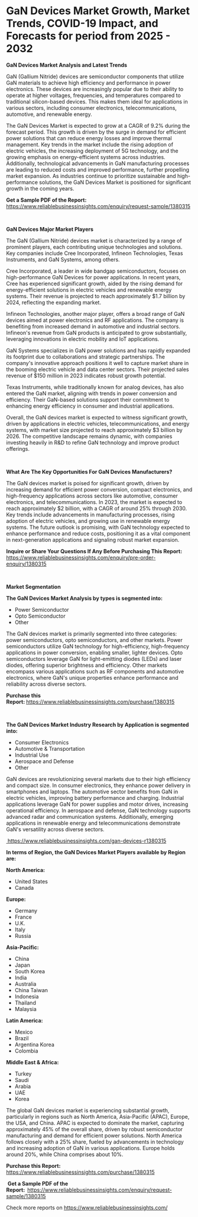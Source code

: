 <p><h1>GaN Devices Market Growth, Market Trends, COVID-19 Impact, and Forecasts for period from 2025 - 2032</h1></p><p><strong>GaN Devices Market Analysis and Latest Trends</strong></p>
<p><p>GaN (Gallium Nitride) devices are semiconductor components that utilize GaN materials to achieve high efficiency and performance in power electronics. These devices are increasingly popular due to their ability to operate at higher voltages, frequencies, and temperatures compared to traditional silicon-based devices. This makes them ideal for applications in various sectors, including consumer electronics, telecommunications, automotive, and renewable energy.</p><p>The GaN Devices Market is expected to grow at a CAGR of 9.2% during the forecast period. This growth is driven by the surge in demand for efficient power solutions that can reduce energy losses and improve thermal management. Key trends in the market include the rising adoption of electric vehicles, the increasing deployment of 5G technology, and the growing emphasis on energy-efficient systems across industries. Additionally, technological advancements in GaN manufacturing processes are leading to reduced costs and improved performance, further propelling market expansion. As industries continue to prioritize sustainable and high-performance solutions, the GaN Devices Market is positioned for significant growth in the coming years.</p></p>
<p><strong>Get a Sample PDF of the Report:&nbsp;</strong> <a href="https://www.reliablebusinessinsights.com/enquiry/request-sample/1380315?utm_campaign=3050&utm_medium=2&utm_source=Github&utm_content=ia&utm_term=06042025&utm_id=gan-devices">https://www.reliablebusinessinsights.com/enquiry/request-sample/1380315</a></p>
<p>&nbsp;</p>
<p><strong>GaN Devices Major Market Players</strong></p>
<p><p>The GaN (Gallium Nitride) devices market is characterized by a range of prominent players, each contributing unique technologies and solutions. Key companies include Cree Incorporated, Infineon Technologies, Texas Instruments, and GaN Systems, among others.</p><p>Cree Incorporated, a leader in wide bandgap semiconductors, focuses on high-performance GaN Devices for power applications. In recent years, Cree has experienced significant growth, aided by the rising demand for energy-efficient solutions in electric vehicles and renewable energy systems. Their revenue is projected to reach approximately $1.7 billion by 2024, reflecting the expanding market.</p><p>Infineon Technologies, another major player, offers a broad range of GaN devices aimed at power electronics and RF applications. The company is benefiting from increased demand in automotive and industrial sectors. Infineon's revenue from GaN products is anticipated to grow substantially, leveraging innovations in electric mobility and IoT applications.</p><p>GaN Systems specializes in GaN power solutions and has rapidly expanded its footprint due to collaborations and strategic partnerships. The company's innovative approach positions it well to capture market share in the booming electric vehicle and data center sectors. Their projected sales revenue of $150 million in 2023 indicates robust growth potential.</p><p>Texas Instruments, while traditionally known for analog devices, has also entered the GaN market, aligning with trends in power conversion and efficiency. Their GaN-based solutions support their commitment to enhancing energy efficiency in consumer and industrial applications.</p><p>Overall, the GaN devices market is expected to witness significant growth, driven by applications in electric vehicles, telecommunications, and energy systems, with market size projected to reach approximately $3 billion by 2026. The competitive landscape remains dynamic, with companies investing heavily in R&D to refine GaN technology and improve product offerings.</p></p>
<p>&nbsp;</p>
<p><strong>What Are The Key Opportunities For GaN Devices Manufacturers?</strong></p>
<p><p>The GaN devices market is poised for significant growth, driven by increasing demand for efficient power conversion, compact electronics, and high-frequency applications across sectors like automotive, consumer electronics, and telecommunications. In 2023, the market is expected to reach approximately $2 billion, with a CAGR of around 25% through 2030. Key trends include advancements in manufacturing processes, rising adoption of electric vehicles, and growing use in renewable energy systems. The future outlook is promising, with GaN technology expected to enhance performance and reduce costs, positioning it as a vital component in next-generation applications and signaling robust market expansion.</p></p>
<p><strong>Inquire or Share Your Questions If Any Before Purchasing This Report:</strong> <a href="https://www.reliablebusinessinsights.com/enquiry/pre-order-enquiry/1380315?utm_campaign=3050&utm_medium=2&utm_source=Github&utm_content=ia&utm_term=06042025&utm_id=gan-devices">https://www.reliablebusinessinsights.com/enquiry/pre-order-enquiry/1380315</a></p>
<p>&nbsp;</p>
<p><strong>Market Segmentation</strong></p>
<p><strong>The GaN Devices Market Analysis by types is segmented into:</strong></p>
<p><ul><li>Power Semiconductor</li><li>Opto Semiconductor</li><li>Other</li></ul></p>
<p><p>The GaN devices market is primarily segmented into three categories: power semiconductors, opto semiconductors, and other markets. Power semiconductors utilize GaN technology for high-efficiency, high-frequency applications in power conversion, enabling smaller, lighter devices. Opto semiconductors leverage GaN for light-emitting diodes (LEDs) and laser diodes, offering superior brightness and efficiency. Other markets encompass various applications such as RF components and automotive electronics, where GaN's unique properties enhance performance and reliability across diverse sectors.</p></p>
<p><strong>Purchase this Report:&nbsp;</strong><a href="https://www.reliablebusinessinsights.com/purchase/1380315?utm_campaign=3050&utm_medium=2&utm_source=Github&utm_content=ia&utm_term=06042025&utm_id=gan-devices">https://www.reliablebusinessinsights.com/purchase/1380315</a></p>
<p>&nbsp;</p>
<p><strong>The GaN Devices Market Industry Research by Application is segmented into:</strong></p>
<p><ul><li>Consumer Electronics</li><li>Automotive & Transportation</li><li>Industrial Use</li><li>Aerospace and Defense</li><li>Other</li></ul></p>
<p><p>GaN devices are revolutionizing several markets due to their high efficiency and compact size. In consumer electronics, they enhance power delivery in smartphones and laptops. The automotive sector benefits from GaN in electric vehicles, improving battery performance and charging. Industrial applications leverage GaN for power supplies and motor drives, increasing operational efficiency. In aerospace and defense, GaN technology supports advanced radar and communication systems. Additionally, emerging applications in renewable energy and telecommunications demonstrate GaN's versatility across diverse sectors.</p></p>
<p><a href="https://www.reliablebusinessinsights.com/gan-devices-r1380315?utm_campaign=3050&utm_medium=2&utm_source=Github&utm_content=ia&utm_term=06042025&utm_id=gan-devices">&nbsp;https://www.reliablebusinessinsights.com/gan-devices-r1380315</a></p>
<p><strong>In terms of Region, the GaN Devices Market Players available by Region are:</strong></p>
<p>
    <p> <strong> North America: </strong>
        <ul>
            <li>United States</li>
            <li>Canada</li>
        </ul>
        </p> 
    <p> <strong> Europe: </strong>
        <ul>
            <li>Germany</li>
            <li>France</li>
            <li>U.K.</li>
            <li>Italy</li>
            <li>Russia</li>
        </ul>
        </p> 
    <p> <strong> Asia-Pacific: </strong>
        <ul>
            <li>China</li>
            <li>Japan</li>
            <li>South Korea</li>
            <li>India</li>
            <li>Australia</li>
            <li>China Taiwan</li>
            <li>Indonesia</li>
            <li>Thailand</li>
            <li>Malaysia</li>
        </ul>
        </p> 
    <p> <strong> Latin America: </strong>
        <ul>
            <li>Mexico</li>
            <li>Brazil</li>
            <li>Argentina Korea</li>
            <li>Colombia</li>
        </ul>
        </p> 
    <p> <strong> Middle East & Africa: </strong>
        <ul>
            <li>Turkey</li>
            <li>Saudi</li>
            <li>Arabia</li>
            <li>UAE</li>
            <li>Korea</li>
        </ul>
    </p>
    </p>
<p><p>The global GaN devices market is experiencing substantial growth, particularly in regions such as North America, Asia-Pacific (APAC), Europe, the USA, and China. APAC is expected to dominate the market, capturing approximately 45% of the overall share, driven by robust semiconductor manufacturing and demand for efficient power solutions. North America follows closely with a 25% share, fueled by advancements in technology and increasing adoption of GaN in various applications. Europe holds around 20%, while China comprises about 10%.</p></p>
<p><strong>Purchase this Report: </strong><a href="https://www.reliablebusinessinsights.com/purchase/1380315?utm_campaign=3050&utm_medium=2&utm_source=Github&utm_content=ia&utm_term=06042025&utm_id=gan-devices">https://www.reliablebusinessinsights.com/purchase/1380315</a></p>
<p>&nbsp;<strong>Get a Sample PDF of the Report:&nbsp;&nbsp;</strong><a href="https://www.reliablebusinessinsights.com/enquiry/request-sample/1380315?utm_campaign=3050&utm_medium=2&utm_source=Github&utm_content=ia&utm_term=06042025&utm_id=gan-devices">https://www.reliablebusinessinsights.com/enquiry/request-sample/1380315</a></p>
<p><strong></strong></p>
<p>Check more reports on <a href="https://www.reliablebusinessinsights.com/?utm_campaign=3050&utm_medium=2&utm_source=Github&utm_content=ia&utm_term=06042025&utm_id=gan-devices">https://www.reliablebusinessinsights.com/</a></p>